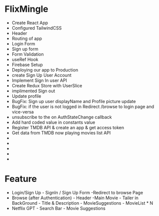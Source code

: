 # FlixMingle
- Create React App
- Configured TailwindCSS
- Header
- Routing of app
- Login Form
- Sign up form
- Form Validation
- useRef Hook
- Firebase Setup
- Deploying our app to Production
- create Sign Up User Account
- Implement Sign In user API
- Create Redux Store with UserSlice
- implimented Sign out
- Update profile
- BugFix: Sign up user displayName and Profile picture update
- BugFix: if the user is not logged in Redirect /browse to login page and vice-versa
- unsubscribe to the on AuthStateChange callback
- Add hard coded value in constants value
- Register TMDB API & create an app & get access token
- Get data from TMDB now playing movies list API
-
-
-
-
-

# Feature
- Login/Sign Up
        - SignIn / Sign Up Form
        -Redirect to browse Page
- Browse (after Authentication)
        - Header
        -Main Movie
           - Tailer in BackGround
           - Title & Description
           - MovieSuggestions
                - MovieList * N
- Netflix GPT
        - Search Bar
        - Movie Suggestions
